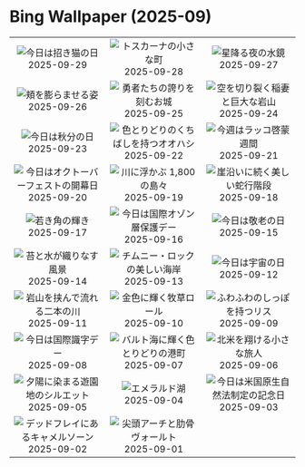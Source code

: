 # Bing Wallpaper (2025-09)

|  |  |  |
|:---:|:---:|:---:|
| ![](https://www.bing.com/th?id=OHR.ManekiNeko_JA-JP6063646197_400x240.jpg "今日は招き猫の日") 2025-09-29 | ![](https://www.bing.com/th?id=OHR.PienzaItaly_JA-JP1964382138_400x240.jpg "トスカーナの小さな町") 2025-09-28 | ![](https://www.bing.com/th?id=OHR.TankLakes_JA-JP1667519475_400x240.jpg "星降る夜の水鏡") 2025-09-27 |
| ![](https://www.bing.com/th?id=OHR.AutumnChipmunk_JA-JP1455684810_400x240.jpg "頬を膨らませる姿") 2025-09-26 | ![](https://www.bing.com/th?id=OHR.FortChittorgarh_JA-JP1975287268_400x240.jpg "勇者たちの誇りを刻むお城") 2025-09-25 | ![](https://www.bing.com/th?id=OHR.BearLodge_JA-JP0426816004_400x240.jpg "空を切り裂く稲妻と巨大な岩山") 2025-09-24 |
| ![](https://www.bing.com/th?id=OHR.AutumnEquinox2025_JA-JP9152081751_400x240.jpg "今日は秋分の日") 2025-09-23 | ![](https://www.bing.com/th?id=OHR.ToucanForest_JA-JP8804759807_400x240.jpg "色とりどりのくちばしを持つオオハシ") 2025-09-22 | ![](https://www.bing.com/th?id=OHR.IceOtters_JA-JP8317371641_400x240.jpg "今週はラッコ啓蒙週間") 2025-09-21 |
| ![](https://www.bing.com/th?id=OHR.OktoberfestSwing_JA-JP7932270954_400x240.jpg "今日はオクトーバーフェストの開幕日") 2025-09-20 | ![](https://www.bing.com/th?id=OHR.ThousandIslands_JA-JP7633482914_400x240.jpg "川に浮かぶ 1,800 の島々") 2025-09-19 | ![](https://www.bing.com/th?id=OHR.DunquinIreland_JA-JP7345541610_400x240.jpg "崖沿いに続く美しい蛇行階段") 2025-09-18 |
| ![](https://www.bing.com/th?id=OHR.YoungMoose_JA-JP2388659996_400x240.jpg "若き角の輝き") 2025-09-17 | ![](https://www.bing.com/th?id=OHR.OzoneEarth_JA-JP1432094253_400x240.jpg "今日は国際オゾン層保護デー") 2025-09-16 | ![](https://www.bing.com/th?id=OHR.AgedDay2025_JA-JP9424136979_400x240.jpg "今日は敬老の日") 2025-09-15 |
| ![](https://www.bing.com/th?id=OHR.HohWaterfall_JA-JP8707934931_400x240.jpg "苔と水が織りなす風景") 2025-09-14 | ![](https://www.bing.com/th?id=OHR.PointReyesSeashore_JA-JP7685899201_400x240.jpg "チムニー・ロックの美しい海岸") 2025-09-13 | ![](https://www.bing.com/th?id=OHR.SpaceDay2025_JA-JP8112086826_400x240.jpg "今日は宇宙の日") 2025-09-12 |
| ![](https://www.bing.com/th?id=OHR.ExtremaduraJamon_JA-JP6016561282_400x240.jpg "岩山を挟んで流れる二本の川") 2025-09-11 | ![](https://www.bing.com/th?id=OHR.YorkshireHay_JA-JP4491584308_400x240.jpg "金色に輝く牧草ロール") 2025-09-10 | ![](https://www.bing.com/th?id=OHR.SwissSquirrel_JA-JP3789357030_400x240.jpg "ふわふわのしっぽを持つリス") 2025-09-09 |
| ![](https://www.bing.com/th?id=OHR.OrchardLibrary_JA-JP1251489199_400x240.jpg "今日は国際識字デー") 2025-09-08 | ![](https://www.bing.com/th?id=OHR.BlueGdansk_JA-JP0907344323_400x240.jpg "バルト海に輝く色とりどりの港町") 2025-09-07 | ![](https://www.bing.com/th?id=OHR.RufousHummer_JA-JP7090993703_400x240.jpg "北米を翔ける小さな旅人") 2025-09-06 |
| ![](https://www.bing.com/th?id=OHR.SunsetPier_JA-JP6277978338_400x240.jpg "夕陽に染まる遊園地のシルエット") 2025-09-05 | ![](https://www.bing.com/th?id=OHR.YohoNP_JA-JP5965096200_400x240.jpg "エメラルド湖") 2025-09-04 | ![](https://www.bing.com/th?id=OHR.MinnesotaWaters_JA-JP5876109313_400x240.jpg "今日は米国原生自然法制定の記念日") 2025-09-03 |
| ![](https://www.bing.com/th?id=OHR.DeadvleiTrees_JA-JP5847596989_400x240.jpg "デッドフレイにあるキャメルソーン") 2025-09-02 | ![](https://www.bing.com/th?id=OHR.SaintBarbaras_JA-JP5804029970_400x240.jpg "尖頭アーチと肋骨ヴォールト") 2025-09-01 |  |
